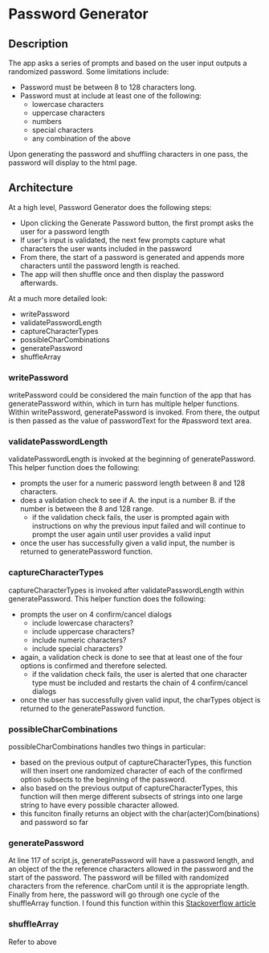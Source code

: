 # Password Generator

## Description
The app asks a series of prompts and based on the user input outputs a randomized password. Some limitations include:
  - Password must be between 8 to 128 characters long.
  - Password must at include at least one of the following: 
    - lowercase characters
    - uppercase characters
    - numbers
    - special characters
    - any combination of the above

Upon generating the password and shuffling characters in one pass, the password will display to the html page.

## Architecture

At a high level, Password Generator does the following steps:
  - Upon clicking the Generate Password button, the first prompt asks the user for a password length
  - If user's input is validated, the next few prompts capture what characters the user wants included in the password
  - From there, the start of a password is generated and appends more characters until the password length is reached.
  - The app will then shuffle once and then display the password afterwards.

At a much more detailed look:

- writePassword
- validatePasswordLength
- captureCharacterTypes
- possibleCharCombinations
- generatePassword
- shuffleArray

### writePassword
writePassword could be considered the main function of the app that has generatePassword within, which in turn has multiple helper functions. Within writePassword, generatePassword is invoked. From there, the output is then passed as the value of passwordText for the #password text area.

### validatePasswordLength
validatePasswordLength is invoked at the beginning of generatePassword. This helper function does the following:
  - prompts the user for a numeric password length between 8 and 128 characters.
  - does a validation check to see if A. the input is a number B. if the number is between the 8 and 128 range. 
    - if the validation check fails, the user is prompted again with instructions on why the previous input failed and will continue to prompt the user again until user provides a valid input
  - once the user has successfully given a valid input, the number is returned to generatePassword function.

### captureCharacterTypes
captureCharacterTypes is invoked after validatePasswordLength within generatePassword. This helper function does the following:
  - prompts the user on 4 confirm/cancel dialogs
    - include lowercase characters?
    - include uppercase characters?
    - include numeric characters?
    - include special characters?
  - again, a validation check is done to see that at least one of the four options is confirmed and therefore selected. 
    - if the validation check fails, the user is alerted that one character type must be included and restarts the chain of 4 confirm/cancel dialogs
  - once the user has successfully given valid input, the charTypes object is returned to the generatePassword function.

### possibleCharCombinations
possibleCharCombinations handles two things in particular:
  - based on the previous output of captureCharacterTypes, this function will then insert one randomized character of each of the confirmed option subsects to the beginning of the password.
  - also based on the previous output of captureCharacterTypes, this function will then merge different subsects of strings into one large string to have every possible character allowed.
  - this funciton finally returns an object with the char(acter)Com(binations) and password so far


### generatePassword
At line 117 of script.js, generatePassword will have a password length, and an object of the the reference characters allowed in the password and the start of the password. The password will be filled with randomized characters from the reference. charCom until it is the appropriate length. Finally from here, the password will go through one cycle of the shuffleArray function. I found this function within this [Stackoverflow article](https://stackoverflow.com/questions/2450954/how-to-randomize-shuffle-a-javascript-array)

### shuffleArray
Refer to above

